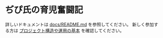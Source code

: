 # ぢぴ氏の育児奮闘記

詳しいドキュメントは [docs/README.md](docs/README.md) を参照してください。
新しく参加する方は [プロジェクト構造や運用の基本](docs/CONTRIBUTING.md) を確認してください。



